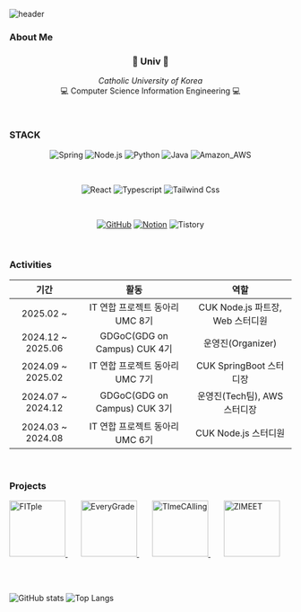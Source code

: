 ![header](https://capsule-render.vercel.app/api?type=slice&color=gradient&customColorList=3&height=75&rotate=5&desc=SEOYEONEE&descAlign=90&descAlignY=40)

### About Me

<h3 align="center">🏫 Univ 🏫</h3>
<p align="center">
  <i>Catholic University of Korea</i>
  <br/>
  💻 Computer Science Information Engineering 💻
</p>

<br/>

### STACK

<div align=center>

![Spring](https://img.shields.io/badge/Spring-6DB33F?style=for-the-badge&logo=spring&logoColor=white)
![Node.js](https://img.shields.io/badge/Node.js-43853D?style=for-the-badge&logo=node.js&logoColor=white)
![Python](https://img.shields.io/badge/Python-3776AB?style=for-the-badge&logo=python&logoColor=white)
![Java](https://img.shields.io/badge/Java-ED8B00?style=for-the-badge&logo=openjdk&logoColor=white)
![Amazon_AWS](https://img.shields.io/badge/Amazon_AWS-232F3E?style=for-the-badge&logo=amazon-aws&logoColor=white)

<br/>

![React](https://img.shields.io/badge/React-20232A?style=for-the-badge&logo=react&logoColor=61DAFB)
![Typescript](https://img.shields.io/badge/TypeScript-007ACC?style=for-the-badge&logo=typescript&logoColor=white)
![Tailwind Css](https://img.shields.io/badge/Tailwind_CSS-38B2AC?style=for-the-badge&logo=tailwind-css&logoColor=white)

<br/>

[![GitHub](https://img.shields.io/badge/GitHub-100000?style=for-the-badge&logo=github&logoColor=white)](https://github.com/seoyeoneel02)
[![Notion](https://img.shields.io/badge/Notion-F3F3F3?style=for-the-badge&logo=notion&logoColor=black)](https://seoyeoneel02.notion.site/Liv-15e831dfd7774b29971c20756e1dd75a?pvs=4)
![Tistory](https://img.shields.io/badge/Tistory-FF5A4A?style=for-the-badge&logo=tistory&logoColor=white)

</div>

<br/>

### Activities

<div align=center>

|기간|활동|역할|
|:-:|:-:|:-:|
|2025.02 ~ |IT 연합 프로젝트 동아리 UMC 8기|CUK Node.js 파트장, Web 스터디원|
|2024.12 ~ 2025.06|GDGoC(GDG on Campus) CUK 4기|운영진(Organizer)|
|2024.09 ~ 2025.02|IT 연합 프로젝트 동아리 UMC 7기|CUK SpringBoot 스터디장|
|2024.07 ~ 2024.12|GDGoC(GDG on Campus) CUK 3기|운영진(Tech팀), AWS 스터디장|
|2024.03 ~ 2024.08|IT 연합 프로젝트 동아리 UMC 6기|CUK Node.js 스터디원|

</div>

<br/>

### Projects

<a href="https://github.com/UMC-FITple/Backend">
    <img src="https://github.com/user-attachments/assets/58079ebd-7428-4fb0-9211-75c568600e48" alt="FITple" width="100" height="100">
</a>&nbsp;&nbsp;&nbsp;&nbsp;&nbsp;
<a href="https://github.com/catholichak2024/cathak_Backend">
    <img src="https://github.com/user-attachments/assets/827a256a-97f5-4c1c-805d-655a4804d97a" alt="EveryGrade" width="100" height="100">
</a>&nbsp;&nbsp;&nbsp;&nbsp;&nbsp;
<a href="https://github.com/TImeCAlling/TImeCAlling_BE">
    <img src="https://github.com/user-attachments/assets/bd91b7bd-d57e-4e79-8c2f-b3b2609bb225" alt="TImeCAlling" width="100" height="100">
</a>&nbsp;&nbsp;&nbsp;&nbsp;&nbsp;
<a href="https://github.com/GDG-ZIMEET/ZIMEET-backend">
    <img src="https://github.com/user-attachments/assets/9c9a7da8-1c3d-475c-aff9-647249162719" alt="ZIMEET" width="100" height="100">
</a>

<br><br>

![GitHub stats](https://github-readme-stats.vercel.app/api?username=seoyeoneel02)
![Top Langs](https://github-readme-stats.vercel.app/api/top-langs/?username=seoyeoneel02)
